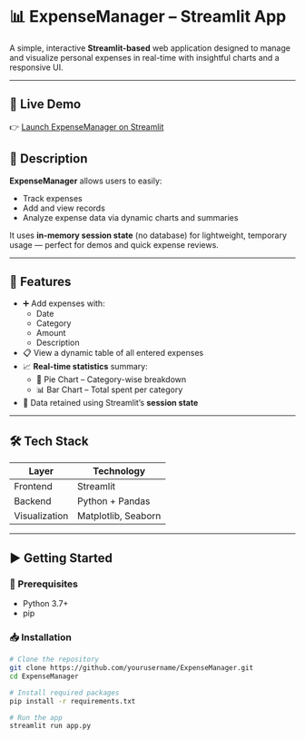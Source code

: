 # 📊 ExpenseManager – Streamlit App

A simple, interactive **Streamlit-based** web application designed to manage and visualize personal expenses in real-time with insightful charts and a responsive UI.

---

## 🔗 Live Demo

👉 [Launch ExpenseManager on Streamlit](https://app-expensemanager.streamlit.app/)

## 📝 Description

**ExpenseManager** allows users to easily:
- Track expenses
- Add and view records
- Analyze expense data via dynamic charts and summaries

It uses **in-memory session state** (no database) for lightweight, temporary usage — perfect for demos and quick expense reviews.

---

## 🔧 Features

- ➕ Add expenses with:
  - Date
  - Category
  - Amount
  - Description
- 📋 View a dynamic table of all entered expenses
- 📈 **Real-time statistics** summary:
  - 🥧 Pie Chart – Category-wise breakdown
  - 📊 Bar Chart – Total spent per category
- 🧠 Data retained using Streamlit’s **session state**

---

## 🛠️ Tech Stack

| Layer        | Technology       |
|--------------|------------------|
| Frontend     | Streamlit        |
| Backend      | Python + Pandas  |
| Visualization| Matplotlib, Seaborn |

---

## ▶️ Getting Started

### 📌 Prerequisites

- Python 3.7+
- pip

### 📥 Installation

```bash
# Clone the repository
git clone https://github.com/yourusername/ExpenseManager.git
cd ExpenseManager

# Install required packages
pip install -r requirements.txt

# Run the app
streamlit run app.py
